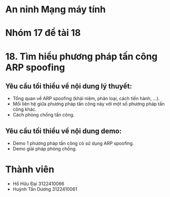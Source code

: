 # An ninh Mạng máy tính
# Nhóm 17 đề tài 18
# 18. Tìm hiểu phương pháp tấn công ARP spoofing
## Yêu cầu tối thiểu về nội dung lý thuyết:
- Tổng quan về ARP spoofing (khái niệm, phân loại, cách tiến hành, ...).
- Mối liên hệ giữa phương pháp tấn công này với một số phương pháp tấn công khác.
- Cách phòng chống tấn công.
## Yêu cầu tối thiểu về nội dung demo:
- Demo 1 phương pháp tấn công có sử dụng ARP spoofing.
- Demo giải pháp phòng chống.

# Thành viên
- Hồ Hữu Đại       3122410066
- Huỳnh Tấn Dương  3122410061
